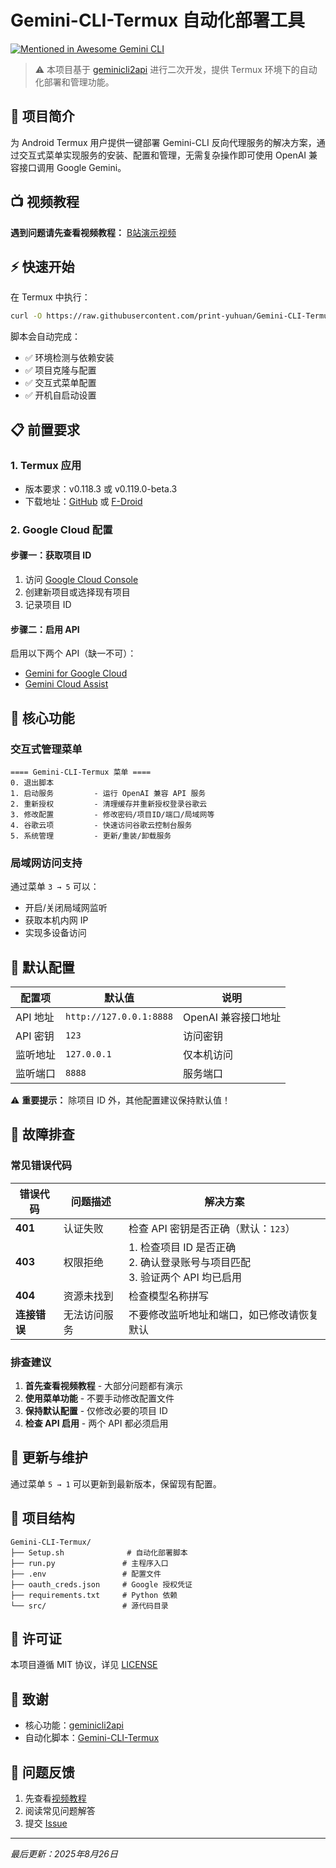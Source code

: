 # Gemini-CLI-Termux 自动化部署工具

[![Mentioned in Awesome Gemini CLI](https://awesome.re/mentioned-badge.svg)](https://github.com/Piebald-AI/awesome-gemini-cli)

> ⚠️ 本项目基于 [geminicli2api](https://github.com/gzzhongqi/geminicli2api) 进行二次开发，提供 Termux 环境下的自动化部署和管理功能。

## 📌 项目简介

为 Android Termux 用户提供一键部署 Gemini-CLI 反向代理服务的解决方案，通过交互式菜单实现服务的安装、配置和管理，无需复杂操作即可使用 OpenAI 兼容接口调用 Google Gemini。

## 📺 视频教程

**遇到问题请先查看视频教程：** [B站演示视频](https://b23.tv/JKAqkEv)

## ⚡ 快速开始

在 Termux 中执行：

```bash
curl -O https://raw.githubusercontent.com/print-yuhuan/Gemini-CLI-Termux/main/Setup.sh && bash Setup.sh
```

脚本会自动完成：
- ✅ 环境检测与依赖安装
- ✅ 项目克隆与配置
- ✅ 交互式菜单配置
- ✅ 开机自启动设置

## 📋 前置要求

### 1. Termux 应用
- 版本要求：v0.118.3 或 v0.119.0-beta.3
- 下载地址：[GitHub](https://github.com/termux/termux-app/releases) 或 [F-Droid](https://f-droid.org/packages/com.termux)

### 2. Google Cloud 配置

#### 步骤一：获取项目 ID
1. 访问 [Google Cloud Console](https://accounts.google.com/v3/signin/accountchooser?continue=https%3A%2F%2Fconsole.cloud.google.com%2Fwelcome%3Fhl=zh_CN&service=cloudconsole&flowName=GlifWebSignIn&flowEntry=AccountChooser)
2. 创建新项目或选择现有项目
3. 记录项目 ID

#### 步骤二：启用 API
启用以下两个 API（缺一不可）：
- [Gemini for Google Cloud](https://accounts.google.com/v3/signin/accountchooser?continue=https%3A%2F%2Fconsole.cloud.google.com%2Fapis%2Flibrary%2Fcloudaicompanion.googleapis.com%3Fhl=zh_CN&service=cloudconsole&flowName=GlifWebSignIn&flowEntry=AccountChooser)
- [Gemini Cloud Assist](https://accounts.google.com/v3/signin/accountchooser?continue=https%3A%2F%2Fconsole.cloud.google.com%2Fapis%2Fapi%2Fgeminicloudassist.googleapis.com%3Fhl=zh_CN&service=cloudconsole&flowName=GlifWebSignIn&flowEntry=AccountChooser)

## 🎯 核心功能

### 交互式管理菜单

```
==== Gemini-CLI-Termux 菜单 ====
0. 退出脚本
1. 启动服务         - 运行 OpenAI 兼容 API 服务
2. 重新授权         - 清理缓存并重新授权登录谷歌云
3. 修改配置         - 修改密码/项目ID/端口/局域网等
4. 谷歌云项         - 快速访问谷歌云控制台服务
5. 系统管理         - 更新/重装/卸载服务
```

### 局域网访问支持

通过菜单 `3 → 5` 可以：
- 开启/关闭局域网监听
- 获取本机内网 IP
- 实现多设备访问

## 🔧 默认配置

| 配置项 | 默认值 | 说明 |
|-------|--------|------|
| API 地址 | `http://127.0.0.1:8888` | OpenAI 兼容接口地址 |
| API 密钥 | `123` | 访问密钥 |
| 监听地址 | `127.0.0.1` | 仅本机访问 |
| 监听端口 | `8888` | 服务端口 |

⚠️ **重要提示：** 除项目 ID 外，其他配置建议保持默认值！

## 🐛 故障排查

### 常见错误代码

| 错误代码 | 问题描述 | 解决方案 |
|---------|---------|---------|
| **401** | 认证失败 | 检查 API 密钥是否正确（默认：`123`） |
| **403** | 权限拒绝 | 1. 检查项目 ID 是否正确<br>2. 确认登录账号与项目匹配<br>3. 验证两个 API 均已启用 |
| **404** | 资源未找到 | 检查模型名称拼写 |
| **连接错误** | 无法访问服务 | 不要修改监听地址和端口，如已修改请恢复默认 |

### 排查建议

1. **首先查看视频教程** - 大部分问题都有演示
2. **使用菜单功能** - 不要手动修改配置文件
3. **保持默认配置** - 仅修改必要的项目 ID
4. **检查 API 启用** - 两个 API 都必须启用

## 🔄 更新与维护

通过菜单 `5 → 1` 可以更新到最新版本，保留现有配置。

## 📝 项目结构

```
Gemini-CLI-Termux/
├── Setup.sh              # 自动化部署脚本
├── run.py               # 主程序入口
├── .env                 # 配置文件
├── oauth_creds.json     # Google 授权凭证
├── requirements.txt     # Python 依赖
└── src/                 # 源代码目录
```

## 📄 许可证

本项目遵循 MIT 协议，详见 [LICENSE](./LICENSE)

## 🙏 致谢

- 核心功能：[geminicli2api](https://github.com/gzzhongqi/geminicli2api)
- 自动化脚本：[Gemini-CLI-Termux](https://github.com/print-yuhuan/Gemini-CLI-Termux)

## 📮 问题反馈

1. 先查看[视频教程](https://b23.tv/JKAqkEv)
2. 阅读常见问题解答
3. 提交 [Issue](https://github.com/print-yuhuan/Gemini-CLI-Termux/issues)

---

*最后更新：2025年8月26日*
